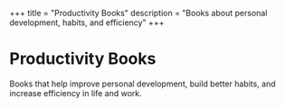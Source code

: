 +++
title = "Productivity Books"
description = "Books about personal development, habits, and efficiency"
+++

# Productivity Books

Books that help improve personal development, build better habits, and increase efficiency in life and work.
